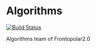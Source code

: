 # Algorithms
[![Build Status](https://travis-ci.org/FRTP/Framework.svg?branch=master)](https://travis-ci.org/FRTP/Algorithms)

Algorithms team of Frontopolar2.0
